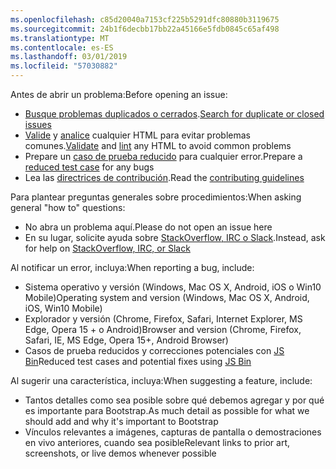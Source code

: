 ```yaml
---
ms.openlocfilehash: c85d20040a7153cf225b5291dfc80880b3119675
ms.sourcegitcommit: 24b1f6decbb17bb22a45166e5fdb0845c65af498
ms.translationtype: MT
ms.contentlocale: es-ES
ms.lasthandoff: 03/01/2019
ms.locfileid: "57030882"
---
```

<span data-ttu-id="3732e-101">Antes de abrir un problema:</span><span class="sxs-lookup"><span data-stu-id="3732e-101">Before opening an issue:</span></span>

- <span data-ttu-id="3732e-102">[Busque problemas duplicados o cerrados](https://github.com/twbs/bootstrap/issues?utf8=%E2%9C%93&q=is%3Aissue).</span><span class="sxs-lookup"><span data-stu-id="3732e-102">[Search for duplicate or closed issues](https://github.com/twbs/bootstrap/issues?utf8=%E2%9C%93&q=is%3Aissue)</span></span>
- <span data-ttu-id="3732e-103">[Valide](http://validator.w3.org/nu/) y [analice](https://github.com/twbs/bootlint#in-the-browser) cualquier HTML para evitar problemas comunes.</span><span class="sxs-lookup"><span data-stu-id="3732e-103">[Validate](http://validator.w3.org/nu/) and [lint](https://github.com/twbs/bootlint#in-the-browser) any HTML to avoid common problems</span></span>
- <span data-ttu-id="3732e-104">Prepare un [caso de prueba reducido](https://css-tricks.com/reduced-test-cases/) para cualquier error.</span><span class="sxs-lookup"><span data-stu-id="3732e-104">Prepare a [reduced test case](https://css-tricks.com/reduced-test-cases/) for any bugs</span></span>
- <span data-ttu-id="3732e-105">Lea las [directrices de contribución](https://github.com/twbs/bootstrap/blob/master/CONTRIBUTING.md).</span><span class="sxs-lookup"><span data-stu-id="3732e-105">Read the [contributing guidelines](https://github.com/twbs/bootstrap/blob/master/CONTRIBUTING.md)</span></span>

<span data-ttu-id="3732e-106">Para plantear preguntas generales sobre procedimientos:</span><span class="sxs-lookup"><span data-stu-id="3732e-106">When asking general "how to" questions:</span></span>

- <span data-ttu-id="3732e-107">No abra un problema aquí.</span><span class="sxs-lookup"><span data-stu-id="3732e-107">Please do not open an issue here</span></span>
- <span data-ttu-id="3732e-108">En su lugar, solicite ayuda sobre [StackOverflow, IRC o Slack](https://github.com/twbs/bootstrap/blob/master/README.md#community).</span><span class="sxs-lookup"><span data-stu-id="3732e-108">Instead, ask for help on [StackOverflow, IRC, or Slack](https://github.com/twbs/bootstrap/blob/master/README.md#community)</span></span>

<span data-ttu-id="3732e-109">Al notificar un error, incluya:</span><span class="sxs-lookup"><span data-stu-id="3732e-109">When reporting a bug, include:</span></span>

- <span data-ttu-id="3732e-110">Sistema operativo y versión (Windows, Mac OS X, Android, iOS o Win10 Mobile)</span><span class="sxs-lookup"><span data-stu-id="3732e-110">Operating system and version (Windows, Mac OS X, Android, iOS, Win10 Mobile)</span></span>
- <span data-ttu-id="3732e-111">Explorador y versión (Chrome, Firefox, Safari, Internet Explorer, MS Edge, Opera 15 + o Android)</span><span class="sxs-lookup"><span data-stu-id="3732e-111">Browser and version (Chrome, Firefox, Safari, IE, MS Edge, Opera 15+, Android Browser)</span></span>
- <span data-ttu-id="3732e-112">Casos de prueba reducidos y correcciones potenciales con [JS Bin](https://jsbin.com)</span><span class="sxs-lookup"><span data-stu-id="3732e-112">Reduced test cases and potential fixes using [JS Bin](https://jsbin.com)</span></span>

<span data-ttu-id="3732e-113">Al sugerir una característica, incluya:</span><span class="sxs-lookup"><span data-stu-id="3732e-113">When suggesting a feature, include:</span></span>

- <span data-ttu-id="3732e-114">Tantos detalles como sea posible sobre qué debemos agregar y por qué es importante para Bootstrap.</span><span class="sxs-lookup"><span data-stu-id="3732e-114">As much detail as possible for what we should add and why it's important to Bootstrap</span></span>
- <span data-ttu-id="3732e-115">Vínculos relevantes a imágenes, capturas de pantalla o demostraciones en vivo anteriores, cuando sea posible</span><span class="sxs-lookup"><span data-stu-id="3732e-115">Relevant links to prior art, screenshots, or live demos whenever possible</span></span>
